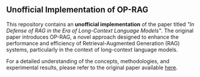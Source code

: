 ## Unofficial Implementation of OP-RAG

This repository contains an **unofficial implementation** of the paper titled *"In Defense of RAG in the Era of Long-Context Language Models"*. The original paper introduces OP-RAG, a novel approach designed to enhance the performance and efficiency of Retrieval-Augmented Generation (RAG) systems, particularly in the context of long-context language models.

For a detailed understanding of the concepts, methodologies, and experimental results, please refer to the original paper available [here](https://arxiv.org/abs/2409.01666).
